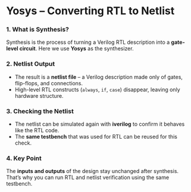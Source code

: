 # Yosys – Converting RTL to Netlist

### 1. What is Synthesis?

Synthesis is the process of turning a Verilog RTL description into a **gate-level circuit**.
Here we use **Yosys** as the synthesizer.


### 2. Netlist Output

* The result is a **netlist file** – a Verilog description made only of gates, flip-flops, and connections.
* High-level RTL constructs (`always`, `if`, `case`) disappear, leaving only hardware structure.

### 3. Checking the Netlist

* The netlist can be simulated again with **iverilog** to confirm it behaves like the RTL code.
* The **same testbench** that was used for RTL can be reused for this check.

### 4. Key Point

The **inputs and outputs** of the design stay unchanged after synthesis.
That’s why you can run RTL and netlist verification using the same testbench.
